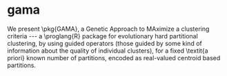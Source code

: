# gama
We present \pkg{GAMA}, a Genetic Approach to MAximize a clustering criteria --- a \proglang{R} package for evolutionary hard partitional clustering, by using guided operators (those guided by some kind of information about the quality of individual clusters), for a fixed \textit{a priori} known number of partitions, encoded as real-valued centroid based partitions.
